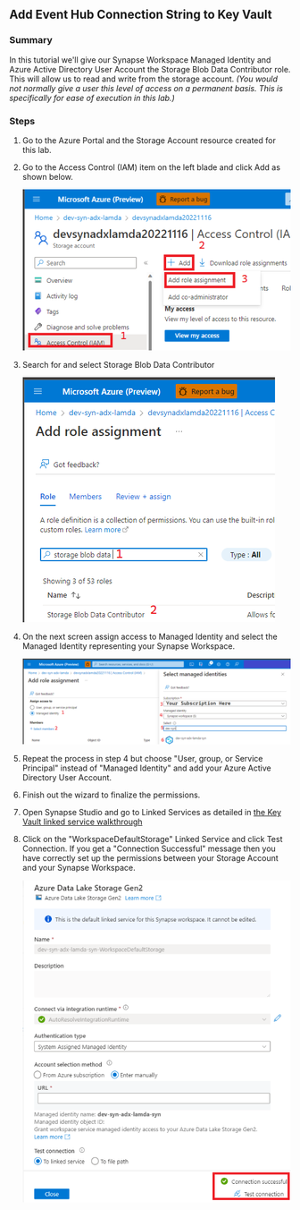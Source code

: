 ## Add Event Hub Connection String to Key Vault
### Summary
In this tutorial we'll give our Synapse Workspace Managed Identity and Azure Active Directory User Account the Storage Blob Data Contributor role. This will allow us to read and write from the storage account. _(You would not normally give a user this level of access on a permanent basis. This is specifically for ease of execution in this lab.)_

### Steps
1) Go to the Azure Portal and the Storage Account resource created for this lab. 
2) Go to the Access Control (IAM) item on the left blade and click Add as shown below.

    ![](../../images/python/storageAccountPermission01.png)

3) Search for and select Storage Blob Data Contributor

    ![](../../images/python/storageAccountPermission02.png)

4) On the next screen assign access to Managed Identity and select the Managed Identity representing your Synapse Workspace.

    ![](../../images/python/storageAccountPermission03.png)

5) Repeat the process in step 4 but choose "User, group, or Service Principal" instead of "Managed Identity" and add your Azure Active Directory User Account.
6) Finish out the wizard to finalize the permissions.
7) Open Synapse Studio and go to Linked Services as detailed in [the Key Vault linked service walkthrough](linkedServices.md)
8) Click on the "WorkspaceDefaultStorage" Linked Service and click Test Connection. If you get a "Connection Successful" message then you have correctly set up the permissions between your Storage Account and your Synapse Workspace.

    ![](../../images/python/storageAccountPermission04.png)